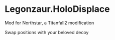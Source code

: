 # Legonzaur.HoloDisplace
Mod for Northstar, a Titanfall2 modification

Swap positions with your beloved decoy

